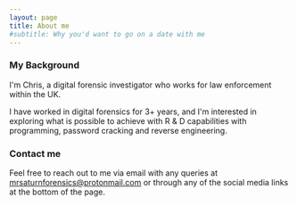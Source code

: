```yaml
---
layout: page
title: About me
#subtitle: Why you'd want to go on a date with me
---
```

### My Background

I'm Chris, a digital forensic investigator who works for law enforcement within the UK. 

I have worked in digital forensics for 3+ years, and I'm interested in exploring what is possible to achieve with R & D capabilities with programming, password cracking and reverse engineering.


### Contact me

Feel free to reach out to me via email with any queries at [mrsaturnforensics@protonmail.com](mrsaturnforensics@protonmail.com) or through any of the social media links at the bottom of the page.
